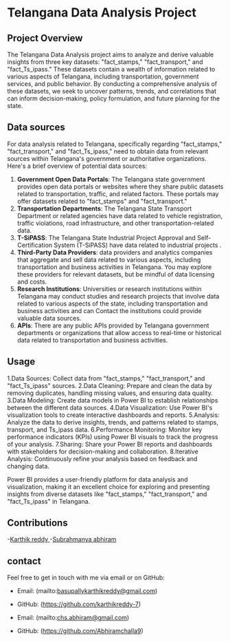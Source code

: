 # Telangana Data Analysis Project

## Project Overview
The Telangana Data Analysis project aims to analyze and derive valuable insights from three key datasets: "fact_stamps," "fact_transport," and "fact_Ts_ipass." These datasets contain a wealth of information related to various aspects of Telangana, including transportation, government services, and public behavior. By conducting a comprehensive analysis of these datasets, we seek to uncover patterns, trends, and correlations that can inform decision-making, policy formulation, and future planning for the state.

## Data sources
For data analysis related to Telangana, specifically regarding "fact_stamps," "fact_transport," and "fact_Ts_ipass,"  need to obtain data from relevant sources within Telangana's government or authoritative organizations. Here's a brief overview of potential data sources:

1. **Government Open Data Portals**: The Telangana state government provides open data portals or websites where they share public datasets related to transportation, traffic, and related factors. These portals may offer datasets related to "fact_stamps" and "fact_transport."
2. **Transportation Departments**: The Telangana State Transport Department or related agencies have data related to vehicle registration, traffic violations, road infrastructure, and other transportation-related data.
3. **T-SiPASS**: The Telangana State Industrial Project Approval and Self-Certification System (T-SiPASS)  have data related to industrial projects .
4. **Third-Party Data Providers**: data providers and analytics companies that aggregate and sell data related to various aspects, including transportation and business activities in Telangana. You may explore these providers for relevant datasets, but be mindful of data licensing and costs.
5. **Research Institutions**: Universities or research institutions within Telangana may conduct studies and research projects that involve data related to various aspects of the state, including transportation and business activities and can Contact the institutions could provide valuable data sources.
6. **APIs**: There are any public APIs provided by Telangana government departments or organizations that allow access to real-time or historical data related to transportation and business activities.

## Usage

1.Data Sources: Collect data from "fact_stamps," "fact_transport," and "fact_Ts_ipass" sources.
2.Data Cleaning: Prepare and clean the data by removing duplicates, handling missing values, and ensuring data quality.
3.Data Modeling: Create data models in Power BI to establish relationships between the different data sources.
4.Data Visualization: Use Power BI's visualization tools to create interactive dashboards and reports.
5.Analysis: Analyze the data to derive insights, trends, and patterns related to stamps, transport, and Ts_ipass data.
6.Performance Monitoring: Monitor key performance indicators (KPIs) using Power BI visuals to track the progress of your analysis.
7.Sharing: Share your Power BI reports and dashboards with stakeholders for decision-making and collaboration.
8.Iterative Analysis: Continuously refine your analysis based on feedback and changing data.

Power BI provides a user-friendly platform for data analysis and visualization, making it an excellent choice for exploring and presenting insights from diverse datasets like "fact_stamps," "fact_transport," and "fact_Ts_ipass" in Telangana.

## Contributions

-[Karthik reddy ](https://github.com/karthikreddy-7)
-[Subrahmanya abhiram](https://github.com/Abhiramchalla9)


## contact 

Feel free to get in touch with me via email or on GitHub:

- Email: (mailto:basupallykarthikreddy@gmail.com)
- GitHub: (https://github.com/karthikreddy-7)

- Email: (mailto:chs.abhiram@gmail.com)
- GitHub: (https://github.com/Abhiramchalla9)


